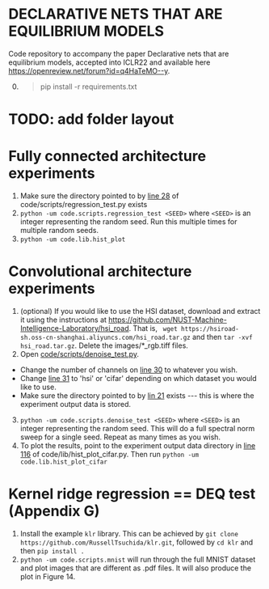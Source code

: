 # DECLARATIVE NETS THAT ARE EQUILIBRIUM MODELS
Code repository to accompany the paper Declarative nets that are equilibrium models, accepted into ICLR22 and available here https://openreview.net/forum?id=q4HaTeMO--y.

0. > pip install -r requirements.txt

# TODO: add folder layout

# Fully connected architecture experiments
1. Make sure the directory pointed to by [line 28](https://github.com/RussellTsuchida/deq-glm/blob/main/code/scripts/regression_test.py#L28) of code/scripts/regression_test.py exists
2. ``` python -um code.scripts.regression_test <SEED> ``` where `<SEED>` is an integer representing the random seed. Run this multiple times for multiple random seeds.
3. ```python -um code.lib.hist_plot```
# Convolutional architecture experiments
1. (optional) If you would like to use the HSI dataset, download and extract it using the instructions at https://github.com/NUST-Machine-Intelligence-Laboratory/hsi_road. That is, ``` wget https://hsiroad-sh.oss-cn-shanghai.aliyuncs.com/hsi_road.tar.gz``` and then ```tar -xvf hsi_road.tar.gz```. Delete the images/*_rgb.tiff files.
2. Open [code/scripts/denoise_test.py](https://github.com/RussellTsuchida/deq-glm/blob/main/code/scripts/denoise_test.py).
  - Change the number of channels on [line 30](https://github.com/RussellTsuchida/deq-glm/blob/main/code/scripts/denoise_test.py#L30) to whatever you wish.
  - Change [line 31](https://github.com/RussellTsuchida/deq-glm/blob/main/code/scripts/denoise_test.py#L31) to 'hsi' or 'cifar' depending on which dataset you would like to use.
  - Make sure the directory pointed to by [lin 21](https://github.com/RussellTsuchida/deq-glm/blob/main/code/scripts/denoise_test.py#L21) exists --- this is where the experiment output data is stored. 
3. ```python -um code.scripts.denoise_test <SEED>``` where `<SEED>` is an integer representing the random seed. This will do a full spectral norm sweep for a single seed. Repeat as many times as you wish.
4. To plot the results, point to the experiment output data directory in [line 116](https://github.com/RussellTsuchida/deq-glm/blob/main/code/lib/hist_plot_cifar.py#L116) of code/lib/hist_plot_cifar.py. Then run ```python -um code.lib.hist_plot_cifar```
# Kernel ridge regression == DEQ test (Appendix G)
1. Install the example ```klr``` library. This can be achieved by ```git clone https://github.com/RussellTsuchida/klr.git```, followed by ```cd klr``` and then ```pip install .```
2. ```python -um code.scripts.mnist``` will run through the full MNIST dataset and plot images that are different as .pdf files. It will also produce the plot in Figure 14.
  
